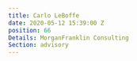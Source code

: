 ```yaml
---
title: Carlo LeBoffe
date: 2020-05-12 15:39:00 Z
position: 66
Details: MorganFranklin Consulting
Section: advisory
---
```


